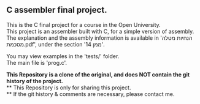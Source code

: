 ## C assembler final project.
This is the C final project for a course in the Open University.\
This project is an assembler built with C, for a simple version of assembly.\
The explanation and the assembly information is available in 'הנחיות מטלה מסכמת.pdf', under the section 'ממן 14'.

You may view examples in the 'tests/' folder.\
The main file is 'prog.c'.

**This Repository is a clone of the original, and does NOT contain the git history of the project.**\
** This Repository is only for sharing this project.\
** If the git history & comments are necessary, please contact me.
